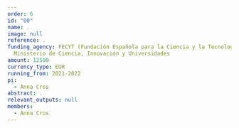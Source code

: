 ```yaml
---
order: 6
id: "00"
name: .
image: null
reference: .
funding_agency: FECYT (Fundación Española para la Ciencia y la Tecnología),
  Ministerio de Ciencia, Innovación y Universidades
amount: 12500
currency_type: EUR
running_from: 2021-2022
pi:
  - Anna Cros
abstract: .
relevant_outputs: null
members:
  - Anna Cros
---
```

